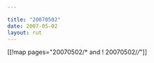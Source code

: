 ```yaml
---

title: "20070502"
date: 2007-05-02
layout: rut
---
```


[[!map pages="20070502/* and ! 20070502/*/*"]]
